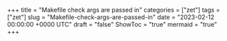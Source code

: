 +++
title = "Makefile check args are passed in"
categories = ["zet"]
tags = ["zet"]
slug = "Makefile-check-args-are-passed-in"
date = "2023-02-12 00:00:00 +0000 UTC"
draft = "false"
ShowToc = "true"
mermaid = "true"
+++

